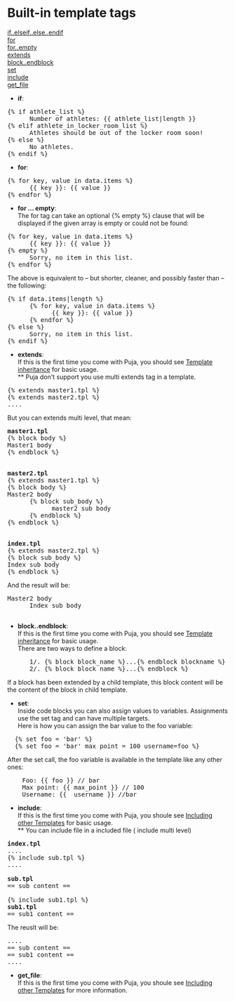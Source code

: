Built-in template tags
===

<a href="#if">if..elseif..else..endif</a><br />
<a href="#for">for</a><br />
<a href="#for-empty">for..empty</a><br />
<a href="#extends">extends</a><br />
<a href="#block">block..endblock</a><br />
<a href="#set">set</a><br />
<a href="#include">include</a><br />
<a href="#get_file">get_file</a><br />
<a name="if"></a>
- <strong>if</strong>:<br />
<pre>{% if athlete_list %}
      Number of athletes: {{ athlete_list|length }}
{% elif athlete_in_locker_room_list %}
      Athletes should be out of the locker room soon!
{% else %}
      No athletes.
{% endif %}</pre>

<a name="for"></a>
- <strong>for</strong>:<br />
<pre>
{% for key, value in data.items %}
      {{ key }}: {{ value }}
{% endfor %}</pre>

<a name="for-empty"></a>
- <strong>for ... empty</strong>:<br />
The for tag can take an optional {% empty %} clause that will be displayed if the given array is empty or could not be found:
<pre>
{% for key, value in data.items %}
      {{ key }}: {{ value }}
{% empty %}
      Sorry, no item in this list.
{% endfor %}</pre>
The above is equivalent to – but shorter, cleaner, and possibly faster than – the following:
<pre>
{% if data.items|length %}
      {% for key, value in data.items %}
            {{ key }}: {{ value }}
      {% endfor %}
{% else %}
      Sorry, no item in this list.
{% endif %}
</pre>

<a name="extends"></a>
- <strong>extends</strong>:<br />
If this is the first time you come with Puja, you should see <a href="https://github.com/jinnguyen/puja/edit/master/docs#template-inheritance">Template inheritance</a> for basic usage.<br />
** Puja don't support you use multi extends tag in a template.
<pre>{% extends master1.tpl %}
{% extends master2.tpl %}
....</pre>
But you can extends multi level, that mean:<br />
<pre><strong>master1.tpl</strong>
{% block body %}
Master1 body
{% endblock %}<br /><br />
<strong>master2.tpl</strong>
{% extends master1.tpl %}
{% block body %}
Master2 body
      {% block sub_body %}
            master2 sub body
      {% endblock %}
{% endblock %}<br /><br />
<strong>index.tpl</strong>
{% extends master2.tpl %}
{% block sub_body %}
Index sub body
{% endblock %}
</pre>
And the result will be:
<pre>
Master2 body
      Index sub body

</pre>
<a name="block-endblock"></a>
- <strong>block..endblock</strong>:<br />
If this is the first time you come with Puja, you should see <a href="https://github.com/jinnguyen/puja/edit/master/docs#template-inheritance">Template inheritance</a> for basic usage.<br />
There are two ways to define a block:
<pre>
      1/. {% block block_name %}...{% endblock blockname %}
      2/. {% block block_name %}...{% endblock %}
</pre>
If a block has been extended by a child template, this block content will be the content of the block in child template.

<a name="set"></a>
- <strong>set</strong>:<br />
Inside code blocks you can also assign values to variables. Assignments use the set tag and can have multiple targets.<br />
Here is how you can assign the bar value to the foo variable:
<pre>
  {% set foo = 'bar' %}
  {% set foo = 'bar' max_point = 100 username=foo %}
</pre>
After the set call, the foo variable is available in the template like any other ones:
<pre>
    Foo: {{ foo }} // bar
    Max point: {{ max_point }} // 100
    Username: {{  username }} //bar
</pre>

<a name="include"></a>
- <strong>include</strong>:<br />
If this is the first time you come with Puja, you shoule see <a href="https://github.com/jinnguyen/puja/edit/master/docs#include">Including other Templates</a> for basic usage.<br />
** You can include file in a included file ( include multi level)
<pre>
<strong>index.tpl</strong>
....
{% include sub.tpl %}
....<br />
<strong>sub.tpl</strong>
== sub content ==<br />
{% include sub1.tpl %}
<strong>sub1.tpl</strong>
== sub1 content ==
</pre>
The reuslt will be:
<pre>
....
== sub content ==
== sub1 content ==
....
</pre>

<a name="get_file"></a>
- <strong>get_file</strong>:<br />
If this is the first time you come with Puja, you shoule see <a href="https://github.com/jinnguyen/puja/edit/master/docs#get_file">Including other Templates</a> for more information.<br />

